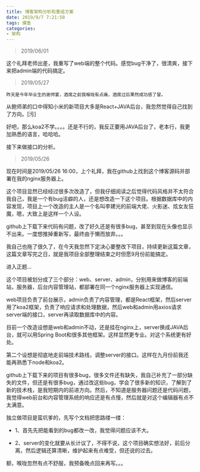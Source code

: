 ```yaml
---
title: 博客架构分析和重组方案
date: 2019/9/7 7:21:50
tags: 摸鱼
categories: 
- 架构
---
```


> 2019/06/01

这个礼拜老师出差，我重写了web端的整个代码。感觉bug干净了，很清爽，接下来把admin端的代码搞定。



> 2019/05/27

    昨天是今年毕业生的谢师宴，酒席之前我喉咙有点痛，酒席过后果然成功感了冒。

从鲍师弟的口中得知小米的新项目大多是React+JAVA后台，我忽然觉得自己找到了方向。[污]

好吧，那么koa2不学。。。。还是不行的，我反正要用JAVA后台了，老本行，我更加熟悉的语言，哈哈哈。

接下来做接口的分析。

<!--more-->

> 2019/05/26

现在时间是2019/05/26 16:00，上个礼拜，我在github上找到这个博客源码并部署在我的nginx服务器上。

这个项目显然已经经过很多次改造了，但我仔细阅读之后觉得代码风格并不太符合我自己，我是一个有bug洁癖的人，还是想改造一下这个项目。根据数据库中的内容发现，项目上一个改造的主人是一个名叫李建光的前端大佬、火影迷、炫女友狂魔，嗯，大致上是这样一个人设。

github上下载下来代码有问题，改了好久还是有很多bug，甚至到现在头像也显示不出来。一度想推掉重新写，最终由于懒而放弃。。。

我自己也拖了很久了，在今天我忽然下定决心要整改下项目，持续更新这篇文章，这篇文章写完之日，就是我项目全部整理结束之时但愿9月份前能搞定。


进入正题...

这个项目被划分成了三个部分：web、server、admin，分别用来做博客的前端站，服务器，后台内容管理站，都部署在同一个nginx服务器上实现通信。

web项目负责了前台展示，admin负责了内容管理，都是React框架，然后server用了koa2框架，负责了响应请求和处理数据，然后web和admin用axios请求server端的接口，server再读取数据库中的内容。

目前一个改造设想是web和admin不动，还是挂在nginx上，server换成JAVA后台，就可以用Spring Boot和很多其他框架。这样显然更专业。对这个系统更有好处。

第二个设想是彻底地走前端技术路线，调整server的接口。这样在九月份前我还能再熟悉下node和koa2。

github上下载下来的项目有很多bug，很多文件还有缺失，我自己补充了一部分缺失的文件，但还是有很多bug，通过改这些bug，学会了很多新的知识，了解到了新的技术栈，是我短期内的前进方向。然后，不知道是服务器问题还是代码问题，我觉得web前台和内容管理系统的响应还是有点慢，然后就是对这个编辑器有点不太满意。

独立做项目是蛮坑爹的，先写个文档把思路缕一缕：

- 1、首先先把能看到的bug都改一改，我觉得问题应该不大。

- 2、server的变化就要从长计议了，不得不说，这个项目确实想法好，前后分离，然后逻辑还算清晰，维护起来有点难受，但还说的过去。

额，喉咙忽然有点不舒服，我预备晚点回来再写。。。